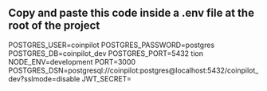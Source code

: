 ## Copy and paste this code inside a .env file at the root of the project

POSTGRES_USER=coinpilot
POSTGRES_PASSWORD=postgres
POSTGRES_DB=coinpilot_dev
POSTGRES_PORT=5432
tion
NODE_ENV=development
PORT=3000
POSTGRES_DSN=postgresql://coinpilot:postgres@localhost:5432/coinpilot_dev?sslmode=disable
JWT_SECRET=
